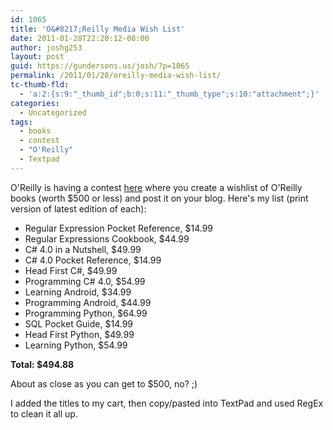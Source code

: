 ```yaml
---
id: 1065
title: 'O&#8217;Reilly Media Wish List'
date: 2011-01-28T22:20:12-08:00
author: joshg253
layout: post
guid: https://gundersons.us/josh/?p=1065
permalink: /2011/01/28/oreilly-media-wish-list/
tc-thumb-fld:
  - 'a:2:{s:9:"_thumb_id";b:0;s:11:"_thumb_type";s:10:"attachment";}'
categories:
  - Uncategorized
tags:
  - books
  - contest
  - "O'Reilly"
  - Textpad
---
```

O&#039;Reilly is having a contest <a href="https://www.oreillynet.com/oreilly/new-year-2011-enter.csp">here</a> where you create a wishlist of O&#039;Reilly books (worth $500 or less) and post it on your blog. Here&#039;s my list (print version of latest edition of each):

<ul>
    <li>Regular Expression Pocket Reference, $14.99</li>
    <li>Regular Expressions Cookbook, $44.99</li>
    <li>C# 4.0 in a Nutshell, $49.99</li>
    <li>C# 4.0 Pocket Reference, $14.99</li>
    <li>Head First C#, $49.99</li>
    <li>Programming C# 4.0, $54.99</li>
    <li>Learning Android, $34.99</li>
    <li>Programming Android, $44.99</li>
    <li>Programming Python, $64.99</li>
    <li>SQL Pocket Guide, $14.99</li>
    <li>Head First Python, $49.99</li>
    <li>Learning Python, $54.99</li>
</ul>

<strong>Total: $494.88</strong>

About as close as you can get to $500, no? ;)

I added the titles to my cart, then copy/pasted into TextPad and used RegEx to clean it all up.